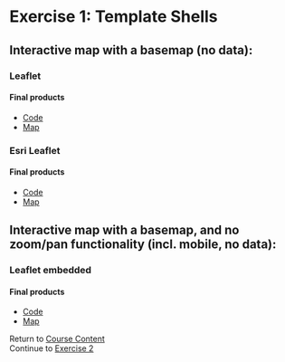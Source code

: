 # Exercise 1: Template Shells  

## Interactive map with a basemap (no data):   

###  Leaflet


#### Final products   
* [Code](../../tree/gh-pages/Exercise1_Templates/Final/Basemap_Leaflet)  
* [Map](http://geospatialem.github.io/getting-started-with-leaflet/Exercise1_Templates/Final/Basemap_Leaflet/index.html)  

### Esri Leaflet  

#### Final products  
* [Code](../../tree/gh-pages/Exercise1_Templates/Final/Basemap_Esri-Leaflet)  
* [Map](http://geospatialem.github.io/getting-started-with-leaflet/Exercise1_Templates/Final/Basemap_Esri-Leaflet/index.html)  

## Interactive map with a basemap, and no zoom/pan functionality (incl. mobile, no data):  

### Leaflet embedded  

#### Final products  
* [Code](../../tree/gh-pages/Exercise1_Templates/Final/Embedded_Leaflet)  
* [Map](http://geospatialem.github.io/getting-started-with-leaflet/Exercise1_Templates/Final/Embedded_Leaflet/index.html)  

Return to [Course Content](README.md)  
Continue to [Exercise 2](Exercise_2.md)  
